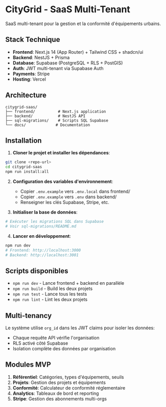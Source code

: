 # CityGrid - SaaS Multi-Tenant

SaaS multi-tenant pour la gestion et la conformité d'équipements urbains.

## Stack Technique

- **Frontend**: Next.js 14 (App Router) + Tailwind CSS + shadcn/ui
- **Backend**: NestJS + Prisma
- **Database**: Supabase (PostgreSQL + RLS + PostGIS)
- **Auth**: JWT multi-tenant via Supabase Auth
- **Payments**: Stripe
- **Hosting**: Vercel

## Architecture

```
citygrid-saas/
├── frontend/          # Next.js application
├── backend/           # NestJS API
├── sql-migrations/    # Scripts SQL Supabase
└── docs/             # Documentation
```

## Installation

1. **Cloner le projet et installer les dépendances**:
```bash
git clone <repo-url>
cd citygrid-saas
npm run install:all
```

2. **Configuration des variables d'environnement**:
   - Copier `.env.example` vers `.env.local` dans frontend/
   - Copier `.env.example` vers `.env` dans backend/
   - Renseigner les clés Supabase, Stripe, etc.

3. **Initialiser la base de données**:
```bash
# Exécuter les migrations SQL dans Supabase
# Voir sql-migrations/README.md
```

4. **Lancer en développement**:
```bash
npm run dev
# Frontend: http://localhost:3000
# Backend: http://localhost:3001
```

## Scripts disponibles

- `npm run dev` - Lance frontend + backend en parallèle
- `npm run build` - Build les deux projets
- `npm run test` - Lance tous les tests
- `npm run lint` - Lint les deux projets

## Multi-tenancy

Le système utilise `org_id` dans les JWT claims pour isoler les données:
- Chaque requête API vérifie l'organisation
- RLS activé côté Supabase
- Isolation complète des données par organisation

## Modules MVP

1. **Référentiel**: Catégories, types d'équipements, seuils
2. **Projets**: Gestion des projets et équipements
3. **Conformité**: Calculateur de conformité réglementaire
4. **Analytics**: Tableaux de bord et reporting
5. **Stripe**: Gestion des abonnements multi-orgs